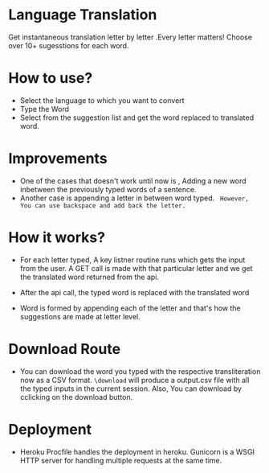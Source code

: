 # Language Translation
Get instantaneous translation letter by letter .Every letter matters! Choose over 10+ sugesstions for each word.
# How to use?
* Select the language to which you want to convert
* Type the Word
* Select from the suggestion list and get the word replaced to translated word.
# Improvements
* One of the cases that doesn't work until now is , Adding a new word inbetween the previously typed words of a sentence.
* Another case is appending a letter in between word typed. 
``` However, You can use backspace and add back the letter.```
# How it works?
* For each letter typed, A key listner routine runs which gets the input from the user. A GET call is made with that particular letter and we get the translated word returned from the api. 
* After the api call, the typed word is replaced with the translated word

* Word is formed by appending each of the letter and that's how the suggestions are made at letter level.

# Download Route
 * You can download the word you typed with the respective transliteration now as a CSV format.
 ``` \download ``` will produce a output.csv file with all the typed inputs in the current session. Also, You can download by  cclicking on the download button.
 
 # Deployment 
 * Heroku Procfile handles the deployment in heroku. Gunicorn is a WSGI HTTP server for handling multiple requests at the same time.
